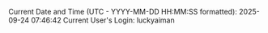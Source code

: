 Current Date and Time (UTC - YYYY-MM-DD HH:MM:SS formatted): 2025-09-24 07:46:42
Current User's Login: luckyaiman
